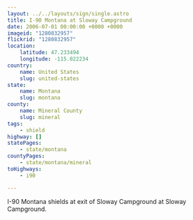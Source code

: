 ```yaml
---
layout: ../../layouts/sign/single.astro
title: I-90 Montana at Sloway Campground
date: 2006-07-01 00:00:00 +0000 +0000
imageid: "1280832957"
flickrid: "1280832957"
location:
    latitude: 47.233494
    longitude: -115.022234
country:
    name: United States
    slug: united-states
state:
    name: Montana
    slug: montana
county:
    name: Mineral County
    slug: mineral
tags:
    - shield
highway: []
statePages:
    - state/montana
countyPages:
    - state/montana/mineral
toHighways:
    - i90

---
```

I-90 Montana shields at exit of Sloway Campground at Sloway Campground.